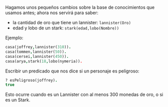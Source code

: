 Hagamos unos pequeños cambios sobre la base de conocimientos que usamos antes; ahora nos servirá para saber:

* la cantidad de oro que tiene un lannister: `lannister(Oro)`
* edad y lobo de un stark: `stark(edad,lobo(Nombre))`

Ejemplo:

```prolog
casa(joffrey,lannister(310)).
casa(tommen,lannister(50)).
casa(cersei,lannister(450)).
casa(arya,stark(18,lobo(nymeria)).
```


Escribir un predicado que nos dice si un personaje es peligroso:

```prolog
? esPeligroso(joffrey).
true
```

Esto ocurre cuando es un Lannister con al menos 300 monedas de oro, o si es un Stark.